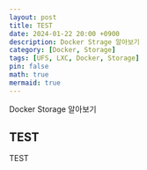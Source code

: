 ```yaml
---
layout: post
title: TEST
date: 2024-01-22 20:00 +0900 
description: Docker Strage 알아보기
category: [Docker, Storage] 
tags: [UFS, LXC, Docker, Storage] 
pin: false
math: true
mermaid: true
---
```

Docker Storage 알아보기
<!--more-->


## TEST

TEST